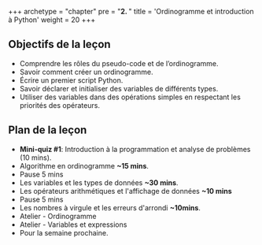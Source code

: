+++
archetype = "chapter"
pre = "<b>2. </b>"
title = 'Ordinogramme et introduction à Python'
weight = 20
+++

## Objectifs de la leçon

- Comprendre les rôles du pseudo-code et de l’ordinogramme.
- Savoir comment créer un ordinogramme.
- Écrire un premier script Python.
- Savoir déclarer et initialiser des variables de différents types.
- Utiliser des variables dans des opérations simples en respectant les priorités des opérateurs.

## Plan de la leçon

- **Mini-quiz #1**: Introduction à la programmation et analyse de problèmes (10 mins).
- Algorithme en ordinogramme **~15 mins**.
- Pause 5 mins
- Les variables et les types de données **~30 mins**.
- Les opérateurs arithmétiques et l'affichage de données **~10 mins**
- Pause 5 mins
- Les nombres à virgule et les erreurs d'arrondi **~10mins**.
- Atelier - Ordinogramme
- Atelier - Variables et expressions
- Pour la semaine prochaine.